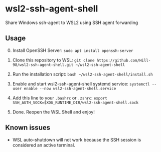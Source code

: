 # wsl2-ssh-agent-shell

Share Windows ssh-agent to WSL2 using SSH agent forwarding

## Usage

0. Install OpenSSH Server: `sudo apt install openssh-server`

1. Clone this repository to WSL: `git clone https://github.com/Hill-98/wsl2-ssh-agent-shell.git ~/wsl2-ssh-agent-shell`

2. Run the installation script: `bash ~/wsl2-ssh-agent-shell/install.sh`

3. Enable and start wsl2-ssh-agent-shell systemd service: `systemctl --user enable --now wsl2-ssh-agent-shell.service`

4. Add this line to your `.bashrc` or `.zshrc`: `export SSH_AUTH_SOCK=$XDG_RUNTIME_DIR/wsl2-ssh-agent-shell.sock`

5. Done. Reopen the WSL Shell and enjoy!

## Known issues

* WSL auto-shutdown will not work because the SSH session is considered an active terminal.

